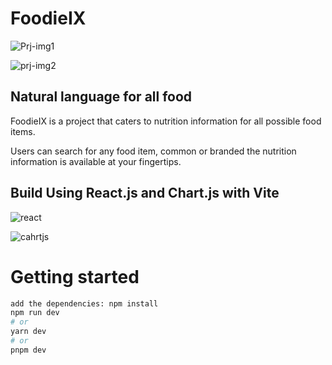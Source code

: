 # FoodieIX

![Prj-img1](https://github.com/Adithej/foodieIX/assets/32978688/23584238-1e56-4449-b662-0b2f9b2fd1b9)

![prj-img2](https://github.com/Adithej/foodieIX/assets/32978688/a9fbb375-67ad-43f9-9dc5-dc4dcae26e46)

## Natural language for all food

FoodieIX is a project that caters to nutrition information for all possible food items.

Users can search for any food item, common or branded the nutrition information is available at your fingertips.

## Build Using React.js and Chart.js with Vite

![react](https://github.com/Adithej/foodieIX/assets/32978688/1561ad53-b8c3-4585-b385-88bb7ba4a367)


![cahrtjs](https://github.com/Adithej/foodieIX/assets/32978688/b3801b08-7585-4c4b-8922-a81ef2171ae0)

# Getting started

```bash
add the dependencies: npm install
npm run dev
# or
yarn dev
# or
pnpm dev
```
